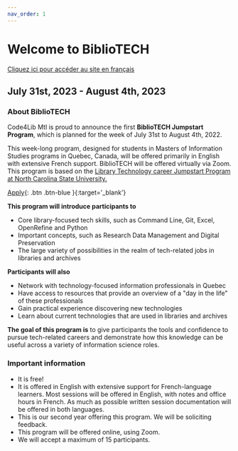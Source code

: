 ```yaml
---
nav_order: 1
---
```


# Welcome to BiblioTECH
[Cliquez ici pour accéder au site en français](https://code4libmontreal.github.io/Programme-BiblioTECH/) <br>
## July 31st, 2023 - August 4th, 2023
### About BiblioTECH

Code4Lib Mtl is proud to announce the first **BiblioTECH Jumpstart Program**, which is planned for the week of July 31st to August 4th, 2022.  

This week-long program, designed for students in Masters of Information Studies programs in Quebec, Canada, will be offered primarily in English with extensive French support. BiblioTECH will be offered virtually via Zoom. 
This program is based on the [Library Technology career Jumpstart Program at North Carolina State University.](https://www.lib.ncsu.edu/jumpstart)

[Apply](https://surveys.mcgill.ca/ls3/557326?lang=en){: .btn .btn-blue }{:target='_blank'}

**This program will introduce participants to**
* Core library-focused tech skills, such as Command Line, Git, Excel, OpenRefine and Python
* Important concepts, such as Research Data Management and Digital Preservation
* The large variety of possibilities in the realm of tech-related jobs in libraries and archives

**Participants will also**
* Network with technology-focused information professionals in Quebec
* Have access to resources that provide an overview of a "day in the life" of these professionals
* Gain practical experience discovering new technologies
* Learn about current technologies that are used in libraries and archives

**The goal of this program is** to give participants the tools and confidence to pursue tech-related careers and demonstrate how this knowledge can be useful across a variety of information science roles.

### Important information
* It is free!
* It is offered in English with extensive support for French-language learners. Most sessions will be offered in English, with notes and office hours in French. As much as possible written session documentation will be offered in both languages. 
* This is our second year offering this program. We will be soliciting feedback.
* This program will be offered online, using Zoom.
* We will accept a maximum of 15 participants.

